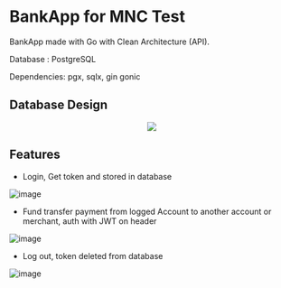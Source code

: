 # BankApp for MNC Test

BankApp made with Go with Clean Architecture (API).

Database : PostgreSQL 

Dependencies: pgx, sqlx, gin gonic

## Database Design

<p align="center">
  <img src="https://user-images.githubusercontent.com/63460549/165040318-fa79b0d1-a70b-4355-9d84-d559f4ab86d6.png">
</p>

## Features

- Login, Get token and stored in database

![image](https://user-images.githubusercontent.com/63460549/165037874-fdcb6cd0-0dd5-4a2d-8829-ab6008125ddf.png)

- Fund transfer payment from logged Account to another account or merchant, auth with JWT on header

![image](https://user-images.githubusercontent.com/63460549/165038105-d9a74059-1178-423d-af5a-ec32c39bad14.png)

- Log out, token deleted from database

![image](https://user-images.githubusercontent.com/63460549/165038187-1cbea647-44e8-4ad1-8b9a-055a0e6b319e.png)
